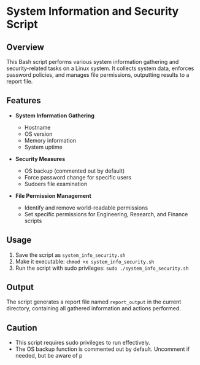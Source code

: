 # System Information and Security Script

## Overview

This Bash script performs various system information gathering and security-related tasks on a Linux system. It collects system data, enforces password policies, and manages file permissions, outputting results to a report file.

## Features

- **System Information Gathering**
  - Hostname
  - OS version
  - Memory information
  - System uptime

- **Security Measures**
  - OS backup (commented out by default)
  - Force password change for specific users
  - Sudoers file examination

- **File Permission Management**
  - Identify and remove world-readable permissions
  - Set specific permissions for Engineering, Research, and Finance scripts

## Usage

1. Save the script as `system_info_security.sh`
2. Make it executable: `chmod +x system_info_security.sh`
3. Run the script with sudo privileges: `sudo ./system_info_security.sh`

## Output

The script generates a report file named `report_output` in the current directory, containing all gathered information and actions performed.

## Caution

- This script requires sudo privileges to run effectively.
- The OS backup function is commented out by default. Uncomment if needed, but be aware of p
